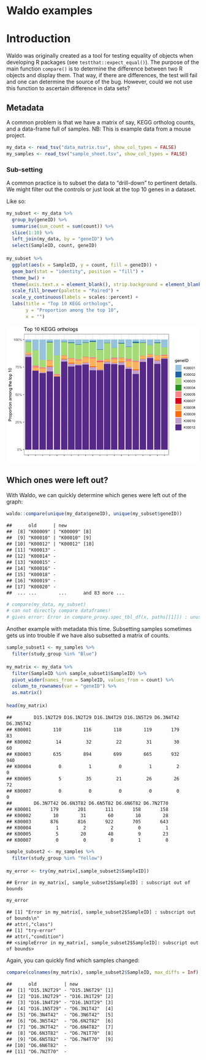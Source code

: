 Waldo examples
================

# Introduction

Waldo was originally created as a tool for testing equality of objects
when developing R packages (see `testthat::expect_equal()`). The purpose
of the main function `compare()` is to determine the difference between
two R objects and display them. That way, if there are differences, the
test will fail and one can determine the source of the bug. However,
could we not use this function to ascertain difference in data sets?

## Metadata

A common problem is that we have a matrix of say, KEGG ortholog counts,
and a data-frame full of samples. NB: This is example data from a mouse
project.

``` r
my_data <- read_tsv("data_matrix.tsv", show_col_types = FALSE)
my_samples <- read_tsv("sample_sheet.tsv", show_col_types = FALSE)
```

### Sub-setting

A common practice is to subset the data to “drill-down” to pertinent
details. We might filter out the controls or just look at the top 10
genes in a dataset.

Like so:

``` r
my_subset <- my_data %>%
  group_by(geneID) %>%
  summarise(sum_count = sum(count)) %>%
  slice(1:10) %>%
  left_join(my_data, by = "geneID") %>%
  select(SampleID, count, geneID)

my_subset %>%
  ggplot(aes(x = SampleID, y = count, fill = geneID)) +
  geom_bar(stat = "identity", position = "fill") +
  theme_bw() +
  theme(axis.text.x = element_blank(), strip.background = element_blank()) +
  scale_fill_brewer(palette = "Paired") +
  scale_y_continuous(labels = scales::percent) +
  labs(title = "Top 10 KEGG orthologs",
       y = "Proportion among the top 10",
       x = "")
```

![](README_files/figure-gfm/unnamed-chunk-2-1.png)<!-- -->

## Which ones were left out?

With Waldo, we can quickly determine which genes were left out of the
graph:

``` r
waldo::compare(unique(my_data$geneID), unique(my_subset$geneID))
```

    ##      old      | new                     
    ##  [8] "K00009" | "K00009" [8]            
    ##  [9] "K00010" | "K00010" [9]            
    ## [10] "K00012" | "K00012" [10]           
    ## [11] "K00013" -                         
    ## [12] "K00014" -                         
    ## [13] "K00015" -                         
    ## [14] "K00016" -                         
    ## [15] "K00018" -                         
    ## [16] "K00019" -                         
    ## [17] "K00020" -                         
    ##  ... ...        ...      and 83 more ...

``` r
# compare(my_data, my_subset)
# can not directly compare dataframes!
# gives error: Error in compare_proxy.spec_tbl_df(x, paths[[1]]) : unused argument (paths[[1]])
```

Another example with metadata this time. Subsetting samples sometimes
gets us into trouble if we have also subsetted a matrix of counts.

``` r
sample_subset1 <- my_samples %>%
  filter(study_group %in% "Blue")

my_matrix <- my_data %>%
  filter(SampleID %in% sample_subset1$SampleID) %>%
  pivot_wider(names_from = SampleID, values_from = count) %>%
  column_to_rownames(var = "geneID") %>%
  as.matrix()

head(my_matrix)
```

    ##        D15.1N2T29 D16.1N2T29 D16.1N4T29 D16.1N5T29 D6.3N4T42 D6.3N5T42
    ## K00001        110        116        118        119       179        83
    ## K00002         14         32         22         31        30        60
    ## K00003        635        894        699        665       932       940
    ## K00004          0          1          0          1         2         0
    ## K00005          5         35         21         26        26        72
    ## K00007          0          0          0          0         0         0
    ##        D6.3N7T42 D6.6N3T82 D6.6N5T82 D6.6N6T82 D6.7N2T70
    ## K00001       179       201       111       158       158
    ## K00002        10        31        60        10        28
    ## K00003       876       816       922       705       643
    ## K00004         1         2         2         0         1
    ## K00005         5        20        48         9        23
    ## K00007         0         0         0         1         0

``` r
sample_subset2 <- my_samples %>%
  filter(study_group %in% "Yellow")

my_error <- try(my_matrix[,sample_subset2$SampleID])
```

    ## Error in my_matrix[, sample_subset2$SampleID] : subscript out of bounds

``` r
my_error
```

    ## [1] "Error in my_matrix[, sample_subset2$SampleID] : subscript out of bounds\n"
    ## attr(,"class")
    ## [1] "try-error"
    ## attr(,"condition")
    ## <simpleError in my_matrix[, sample_subset2$SampleID]: subscript out of bounds>

Again, you can quickly find which samples changed:

``` r
compare(colnames(my_matrix), sample_subset2$SampleID, max_diffs = Inf)
```

    ##      old          | new             
    ##  [1] "D15.1N2T29" - "D15.1N6T29" [1]
    ##  [2] "D16.1N2T29" - "D16.1N1T29" [2]
    ##  [3] "D16.1N4T29" - "D16.1N3T29" [3]
    ##  [4] "D16.1N5T29" - "D6.3N1T42"  [4]
    ##  [5] "D6.3N4T42"  - "D6.3N6T42"  [5]
    ##  [6] "D6.3N5T42"  - "D6.6N2T82"  [6]
    ##  [7] "D6.3N7T42"  - "D6.6N4T82"  [7]
    ##  [8] "D6.6N3T82"  - "D6.7N1T70"  [8]
    ##  [9] "D6.6N5T82"  - "D6.7N4T70"  [9]
    ## [10] "D6.6N6T82"  -                 
    ## [11] "D6.7N2T70"  -
